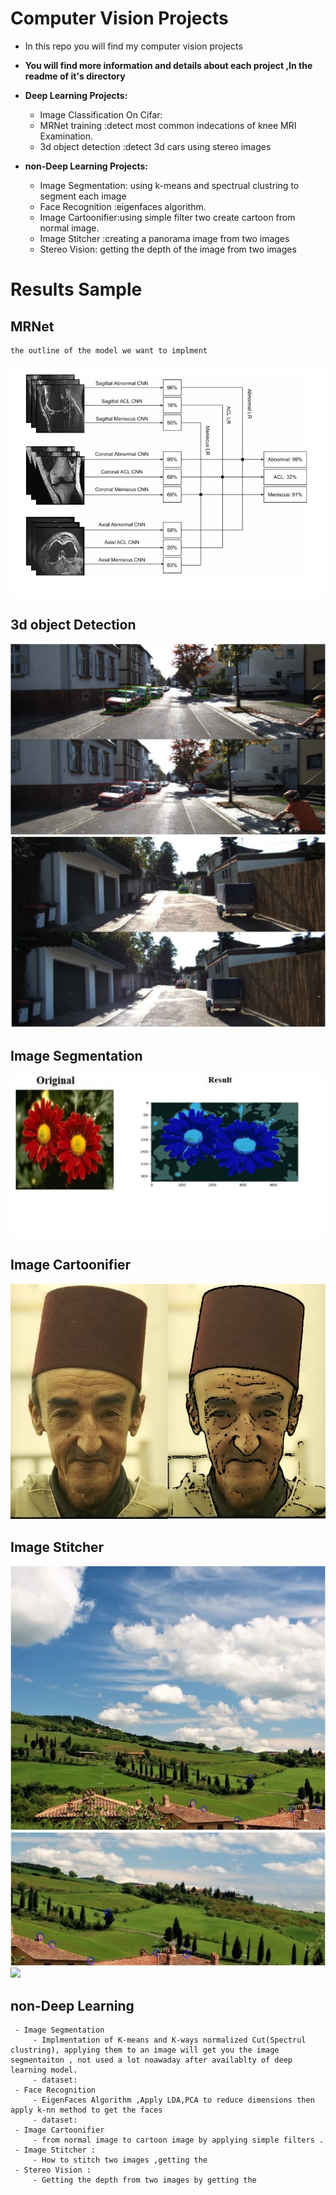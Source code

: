 


# Computer Vision Projects

	

 - In this repo you will find my computer vision projects
 - **You will find more information and details about each project ,In the readme  of it's directory**

 - **Deep Learning Projects:**
	 - 	 Image Classification On Cifar:
	 - 	 MRNet training  :detect most common indecations of knee MRI Examination.
	 - 	 3d object detection :detect 3d cars using stereo images 
 - **non-Deep Learning Projects:**
	 - Image Segmentation: using k-means and spectrual clustring to segment each image
	 - Face Recognition :eigenfaces algorithm.
	 - Image Cartoonifier:using simple filter two create cartoon from normal image.
	 - Image Stitcher :creating a panorama image from two images 
	 - Stereo Vision: getting the depth of the image from two images
	
		


	

# Results Sample

## MRNet
	the outline of the model we want to implment 
	  
![](MRNet-Classification/outline.jpg)

## 3d object Detection 
![](3d%20object%20Detection/results/r1.jpg)
![](3d%20object%20Detection/results/r2.jpg)
## Image Segmentation
![](Image-Segmentation/images/original%20and%20result.jpg)
## Image Cartoonifier
![](Image-Cartoonifying/images/Before%20and%20After.jpg)
## Image Stitcher 
![](Image-Mosaics-Stitcher/images/first%20image.jpg)
![](Image-Mosaics-Stitcher/images/second%20image.jpg)
![](Image-Mosaics-Stitcher/images/Image-Mosaics-Stitcher/images/panorama.jpg)


## non-Deep Learning

	 - Image Segmentation
		 - Implmentation of K-means and K-ways normalized Cut(Spectrul clustring), applying them to an image will get you the image segmentaiton , not used a lot noawaday after availablty of deep learning model.
		 - dataset:
	 - Face Recognition 
		 - EigenFaces Algorithm ,Apply LDA,PCA to reduce dimensions then apply k-nn method to get the faces 
		 - dataset:
	 - Image Cartoonifier
		 - from normal image to cartoon image by applying simple filters .
	 - Image Stitcher :
		 - How to stitch two images ,getting the 
	 - Stereo Vision :
		 - Getting the depth from two images by getting the 


